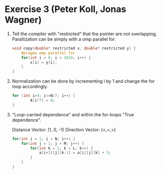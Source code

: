 # Exercise 3 (Peter Koll, Jonas Wagner)

1. Tell the compiler with "restricted" that the pointer are not overlapping. Parallization can be simply with a omp parallel for.

    ```c
    void copy(double* restricted x, double* restricted y) {
        #pragma omp parallel for
        for(int i = 0; i < 1024; i++) {
            x[i] = y[i];
        }
    }
    ``` 

2. Normalization can be done by incrementing i by 1 and change the for loop accordingly.
  
    ```c
    for (int i=4; i<=N/7; i++) {
            A[i*7] = 0;
    }
    ```

3. "Loop-carried dependence" and within the for-loops "True dependence".

    Distance Vector: (1, 0, -1)
    Direction Vector: (<,=,>)

    ```c
    for(int i = 1; i < N; i++) {
        for(int j = 1; j < M; j++) {
            for(int k = 1; k < L; k++) {
                a[i+1][j][k-1] = a[i][j][k] + 5;
            }
        }
    }
    ```
